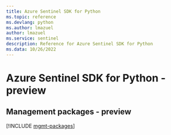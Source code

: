 ```yaml
---
title: Azure Sentinel SDK for Python
ms.topic: reference
ms.devlang: python
ms.author: lmazuel
author: lmazuel
ms.service: sentinel
description: Reference for Azure Sentinel SDK for Python
ms.data: 10/26/2022
---
```

# Azure Sentinel SDK for Python - preview

## Management packages - preview
[!INCLUDE [mgmt-packages](sentinel-mgmt-index.md)]